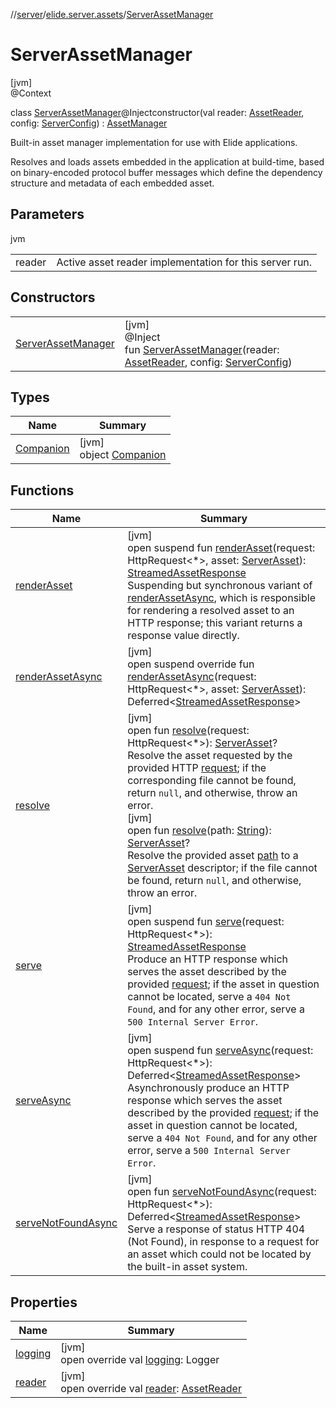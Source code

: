 //[server](../../../index.md)/[elide.server.assets](../index.md)/[ServerAssetManager](index.md)

# ServerAssetManager

[jvm]\
@Context

class [ServerAssetManager](index.md)@Injectconstructor(val reader: [AssetReader](../-asset-reader/index.md), config: [ServerConfig](../../elide.server.cfg/-server-config/index.md)) : [AssetManager](../-asset-manager/index.md)

Built-in asset manager implementation for use with Elide applications.

Resolves and loads assets embedded in the application at build-time, based on binary-encoded protocol buffer messages which define the dependency structure and metadata of each embedded asset.

## Parameters

jvm

| | |
|---|---|
| reader | Active asset reader implementation for this server run. |

## Constructors

| | |
|---|---|
| [ServerAssetManager](-server-asset-manager.md) | [jvm]<br>@Inject<br>fun [ServerAssetManager](-server-asset-manager.md)(reader: [AssetReader](../-asset-reader/index.md), config: [ServerConfig](../../elide.server.cfg/-server-config/index.md)) |

## Types

| Name | Summary |
|---|---|
| [Companion](-companion/index.md) | [jvm]<br>object [Companion](-companion/index.md) |

## Functions

| Name | Summary |
|---|---|
| [renderAsset](../-asset-manager/render-asset.md) | [jvm]<br>open suspend fun [renderAsset](../-asset-manager/render-asset.md)(request: HttpRequest&lt;*&gt;, asset: [ServerAsset](../-server-asset/index.md)): [StreamedAssetResponse](../../elide.server/index.md#-491452832%2FClasslikes%2F-1343588467)<br>Suspending but synchronous variant of [renderAssetAsync](../-asset-manager/render-asset-async.md), which is responsible for rendering a resolved asset to an HTTP response; this variant returns a response value directly. |
| [renderAssetAsync](render-asset-async.md) | [jvm]<br>open suspend override fun [renderAssetAsync](render-asset-async.md)(request: HttpRequest&lt;*&gt;, asset: [ServerAsset](../-server-asset/index.md)): Deferred&lt;[StreamedAssetResponse](../../elide.server/index.md#-491452832%2FClasslikes%2F-1343588467)&gt; |
| [resolve](../-asset-manager/resolve.md) | [jvm]<br>open fun [resolve](../-asset-manager/resolve.md)(request: HttpRequest&lt;*&gt;): [ServerAsset](../-server-asset/index.md)?<br>Resolve the asset requested by the provided HTTP [request](../-asset-manager/resolve.md); if the corresponding file cannot be found, return `null`, and otherwise, throw an error.<br>[jvm]<br>open fun [resolve](../-asset-manager/resolve.md)(path: [String](https://kotlinlang.org/api/latest/jvm/stdlib/kotlin/-string/index.html)): [ServerAsset](../-server-asset/index.md)?<br>Resolve the provided asset [path](../-asset-manager/resolve.md) to a [ServerAsset](../-server-asset/index.md) descriptor; if the file cannot be found, return `null`, and otherwise, throw an error. |
| [serve](../-asset-manager/serve.md) | [jvm]<br>open suspend fun [serve](../-asset-manager/serve.md)(request: HttpRequest&lt;*&gt;): [StreamedAssetResponse](../../elide.server/index.md#-491452832%2FClasslikes%2F-1343588467)<br>Produce an HTTP response which serves the asset described by the provided [request](../-asset-manager/serve.md); if the asset in question cannot be located, serve a `404 Not Found`, and for any other error, serve a `500 Internal Server Error`. |
| [serveAsync](../-asset-manager/serve-async.md) | [jvm]<br>open suspend fun [serveAsync](../-asset-manager/serve-async.md)(request: HttpRequest&lt;*&gt;): Deferred&lt;[StreamedAssetResponse](../../elide.server/index.md#-491452832%2FClasslikes%2F-1343588467)&gt;<br>Asynchronously produce an HTTP response which serves the asset described by the provided [request](../-asset-manager/serve-async.md); if the asset in question cannot be located, serve a `404 Not Found`, and for any other error, serve a `500 Internal Server Error`. |
| [serveNotFoundAsync](../-asset-manager/serve-not-found-async.md) | [jvm]<br>open fun [serveNotFoundAsync](../-asset-manager/serve-not-found-async.md)(request: HttpRequest&lt;*&gt;): Deferred&lt;[StreamedAssetResponse](../../elide.server/index.md#-491452832%2FClasslikes%2F-1343588467)&gt;<br>Serve a response of status HTTP 404 (Not Found), in response to a request for an asset which could not be located by the built-in asset system. |

## Properties

| Name | Summary |
|---|---|
| [logging](logging.md) | [jvm]<br>open override val [logging](logging.md): Logger |
| [reader](reader.md) | [jvm]<br>open override val [reader](reader.md): [AssetReader](../-asset-reader/index.md) |

